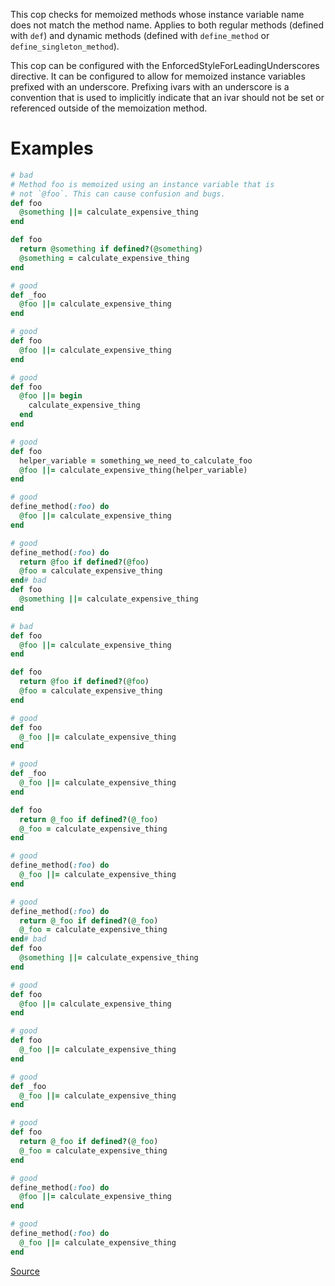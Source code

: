 
This cop checks for memoized methods whose instance variable name
does not match the method name. Applies to both regular methods
(defined with `def`) and dynamic methods (defined with
`define_method` or `define_singleton_method`).

This cop can be configured with the EnforcedStyleForLeadingUnderscores
directive. It can be configured to allow for memoized instance variables
prefixed with an underscore. Prefixing ivars with an underscore is a
convention that is used to implicitly indicate that an ivar should not
be set or referenced outside of the memoization method.

# Examples

```ruby
# bad
# Method foo is memoized using an instance variable that is
# not `@foo`. This can cause confusion and bugs.
def foo
  @something ||= calculate_expensive_thing
end

def foo
  return @something if defined?(@something)
  @something = calculate_expensive_thing
end

# good
def _foo
  @foo ||= calculate_expensive_thing
end

# good
def foo
  @foo ||= calculate_expensive_thing
end

# good
def foo
  @foo ||= begin
    calculate_expensive_thing
  end
end

# good
def foo
  helper_variable = something_we_need_to_calculate_foo
  @foo ||= calculate_expensive_thing(helper_variable)
end

# good
define_method(:foo) do
  @foo ||= calculate_expensive_thing
end

# good
define_method(:foo) do
  return @foo if defined?(@foo)
  @foo = calculate_expensive_thing
end# bad
def foo
  @something ||= calculate_expensive_thing
end

# bad
def foo
  @foo ||= calculate_expensive_thing
end

def foo
  return @foo if defined?(@foo)
  @foo = calculate_expensive_thing
end

# good
def foo
  @_foo ||= calculate_expensive_thing
end

# good
def _foo
  @_foo ||= calculate_expensive_thing
end

def foo
  return @_foo if defined?(@_foo)
  @_foo = calculate_expensive_thing
end

# good
define_method(:foo) do
  @_foo ||= calculate_expensive_thing
end

# good
define_method(:foo) do
  return @_foo if defined?(@_foo)
  @_foo = calculate_expensive_thing
end# bad
def foo
  @something ||= calculate_expensive_thing
end

# good
def foo
  @foo ||= calculate_expensive_thing
end

# good
def foo
  @_foo ||= calculate_expensive_thing
end

# good
def _foo
  @_foo ||= calculate_expensive_thing
end

# good
def foo
  return @_foo if defined?(@_foo)
  @_foo = calculate_expensive_thing
end

# good
define_method(:foo) do
  @foo ||= calculate_expensive_thing
end

# good
define_method(:foo) do
  @_foo ||= calculate_expensive_thing
end
```

[Source](http://www.rubydoc.info/gems/rubocop/RuboCop/Cop/Naming/MemoizedInstanceVariableName)